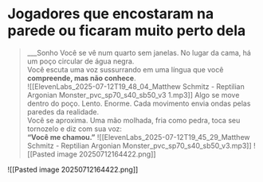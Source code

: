 # Jogadores que encostaram na parede ou ficaram muito perto dela

 >___Sonho
	Você se vê num quarto sem janelas. No lugar da cama, há um poço circular de água negra.  
	Você escuta uma voz sussurrando em uma língua que você **compreende, mas não conhece**.  
	![[ElevenLabs_2025-07-12T19_48_04_Matthew Schmitz - Reptilian Argonian Monster_pvc_sp70_s40_sb50_v3 1.mp3]]
	Algo se move dentro do poço. Lento. Enorme. Cada movimento envia ondas pelas paredes da realidade.  
	Você se aproxima. Uma mão molhada, fria como pedra, toca seu tornozelo e diz com sua voz:  
	**“Você me chamou.”**
	![[ElevenLabs_2025-07-12T19_45_29_Matthew Schmitz - Reptilian Argonian Monster_pvc_sp70_s40_sb50_v3.mp3]]
![[Pasted image 20250712164422.png]]

![[Pasted image 20250712164422.png]]


